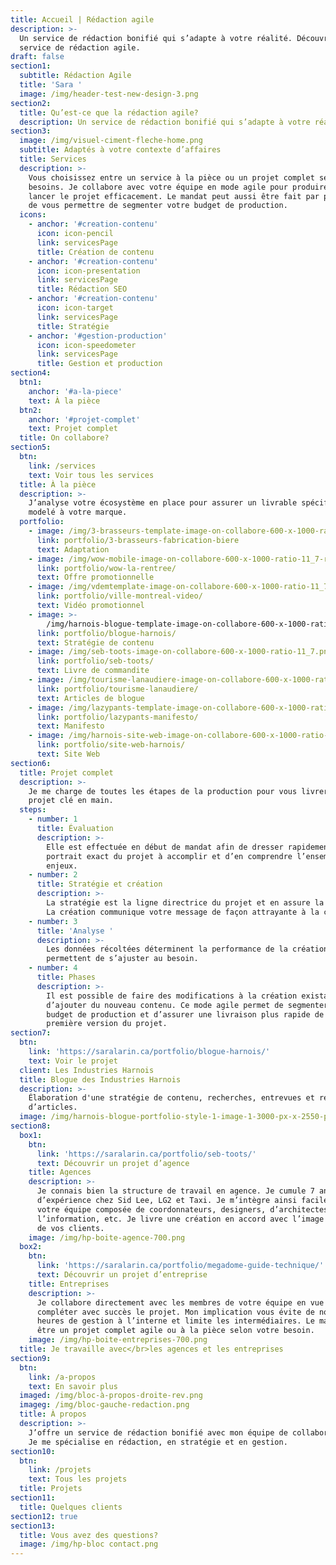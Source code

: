 ```yaml
---
title: Accueil | Rédaction agile
description: >-
  Un service de rédaction bonifié qui s’adapte à votre réalité. Découvrir le
  service de rédaction agile.
draft: false
section1:
  subtitle: Rédaction Agile
  title: 'Sara '
  image: /img/header-test-new-design-3.png
section2:
  title: Qu’est-ce que la rédaction agile?
  description: Un service de rédaction bonifié qui s’adapte à votre réalité.
section3:
  image: /img/visuel-ciment-fleche-home.png
  subtitle: Adaptés à votre contexte d’affaires
  title: Services
  description: >-
    Vous choisissez entre un service à la pièce ou un projet complet selon vos
    besoins. Je collabore avec votre équipe en mode agile pour produire et
    lancer le projet efficacement. Le mandat peut aussi être fait par phase afin
    de vous permettre de segmenter votre budget de production. 
  icons:
    - anchor: '#creation-contenu'
      icon: icon-pencil
      link: servicesPage
      title: Création de contenu
    - anchor: '#creation-contenu'
      icon: icon-presentation
      link: servicesPage
      title: Rédaction SEO
    - anchor: '#creation-contenu'
      icon: icon-target
      link: servicesPage
      title: Stratégie
    - anchor: '#gestion-production'
      icon: icon-speedometer
      link: servicesPage
      title: Gestion et production
section4:
  btn1:
    anchor: '#a-la-piece'
    text: À la pièce
  btn2:
    anchor: '#projet-complet'
    text: Projet complet
  title: On collabore?
section5:
  btn:
    link: /services
    text: Voir tous les services
  title: À la pièce
  description: >-
    J’analyse votre écosystème en place pour assurer un livrable spécifique
    modelé à votre marque.
  portfolio:
    - image: /img/3-brasseurs-template-image-on-collabore-600-x-1000-ratio-11_7.png
      link: portfolio/3-brasseurs-fabrication-biere
      text: Adaptation
    - image: /img/wow-mobile-image-on-collabore-600-x-1000-ratio-11_7-rev2-1-.png
      link: portfolio/wow-la-rentree/
      text: Offre promotionnelle
    - image: /img/vdemtemplate-image-on-collabore-600-x-1000-ratio-11_7-1-.png
      link: portfolio/ville-montreal-video/
      text: Vidéo promotionnel
    - image: >-
        /img/harnois-blogue-template-image-on-collabore-600-x-1000-ratio-11_7.png
      link: portfolio/blogue-harnois/
      text: Stratégie de contenu
    - image: /img/seb-toots-image-on-collabore-600-x-1000-ratio-11_7.png
      link: portfolio/seb-toots/
      text: Livre de commandite
    - image: /img/tourisme-lanaudiere-image-on-collabore-600-x-1000-ratio-11_7.png
      link: portfolio/tourisme-lanaudiere/
      text: Articles de blogue
    - image: /img/lazypants-template-image-on-collabore-600-x-1000-ratio-11_7-.png
      link: portfolio/lazypants-manifesto/
      text: Manifesto
    - image: /img/harnois-site-web-image-on-collabore-600-x-1000-ratio-11_7-1-.png
      link: portfolio/site-web-harnois/
      text: Site Web
section6:
  title: Projet complet
  description: >-
    Je me charge de toutes les étapes de la production pour vous livrer un
    projet clé en main.
  steps:
    - number: 1
      title: Évaluation
      description: >-
        Elle est effectuée en début de mandat afin de dresser rapidement le
        portrait exact du projet à accomplir et d’en comprendre l’ensemble des
        enjeux.
    - number: 2
      title: Stratégie et création
      description: >-
        La stratégie est la ligne directrice du projet et en assure la réussite.
        La création communique votre message de façon attrayante à la cible.
    - number: 3
      title: 'Analyse '
      description: >-
        Les données récoltées déterminent la performance de la création et
        permettent de s’ajuster au besoin.
    - number: 4
      title: Phases
      description: >-
        Il est possible de faire des modifications à la création existante ou
        d’ajouter du nouveau contenu. Ce mode agile permet de segmenter le
        budget de production et d’assurer une livraison plus rapide de la
        première version du projet.
section7:
  btn:
    link: 'https://saralarin.ca/portfolio/blogue-harnois/'
    text: Voir le projet
  client: Les Industries Harnois
  title: Blogue des Industries Harnois
  description: >-
    Élaboration d'une stratégie de contenu, recherches, entrevues et rédaction
    d’articles. 
  image: /img/harnois-blogue-portfolio-style-1-image-1-3000-px-x-2550-px.png
section8:
  box1:
    btn:
      link: 'https://saralarin.ca/portfolio/seb-toots/'
      text: Découvrir un projet d’agence
    title: Agences
    description: >-
      Je connais bien la structure de travail en agence. Je cumule 7 ans
      d’expérience chez Sid Lee, LG2 et Taxi. Je m’intègre ainsi facilement à
      votre équipe composée de coordonnateurs, designers, d’architectes de
      l’information, etc. Je livre une création en accord avec l’image de marque
      de vos clients.
    image: /img/hp-boite-agence-700.png
  box2:
    btn:
      link: 'https://saralarin.ca/portfolio/megadome-guide-technique/'
      text: Découvrir un projet d’entreprise
    title: Entreprises
    description: >-
      Je collabore directement avec les membres de votre équipe en vue de
      compléter avec succès le projet. Mon implication vous évite de nombreuses
      heures de gestion à l’interne et limite les intermédiaires. Le mandat peut
      être un projet complet agile ou à la pièce selon votre besoin. 
    image: /img/hp-boite-entreprises-700.png
  title: Je travaille avec</br>les agences et les entreprises
section9:
  btn:
    link: /a-propos
    text: En savoir plus
  imaged: /img/bloc-à-propos-droite-rev.png
  imageg: /img/bloc-gauche-redaction.png
  title: À propos
  description: >-
    J’offre un service de rédaction bonifié avec mon équipe de collaborateurs.
    Je me spécialise en rédaction, en stratégie et en gestion.
section10:
  btn:
    link: /projets
    text: Tous les projets
  title: Projets
section11:
  title: Quelques clients
section12: true
section13:
  title: Vous avez des questions?
  image: /img/hp-bloc contact.png
---
```


